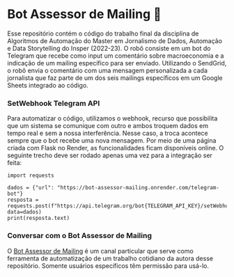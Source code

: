 # Bot Assessor de Mailing 📩
Esse repositório contém o código do trabalho final da disciplina de Algoritmos de Automação do Master em Jornalismo de Dados, Automação e Data Storytelling do Insper (2022-23). O robô consiste em um bot do Telegram que recebe como input um comentário sobre macroeconomia e a indicação de um mailing específico para ser enviado. Utilizando o SendGrid, o robô envia o comentário com uma mensagem personalizada a cada jornalista que faz parte de um dos seis mailings específicos em um Google Sheets integrado ao código.  

### SetWebhook Telegram API
Para automatizar o código, utilizamos o webhook, recurso que possibilita que um sistema se comunique com outro e ambos troquem dados em tempo real e sem a nossa interferência. Nesse caso, a troca acontece sempre que o bot recebe uma nova mensagem. Por meio de uma página criada com Flask no Render, as funcionalidades ficam disponíveis online. O seguinte trecho deve ser rodado apenas uma vez para a integração ser feita: 
```
import requests

dados = {"url": "https://bot-assessor-mailing.onrender.com/telegram-bot"}
resposta = requests.post(f"https://api.telegram.org/bot{TELEGRAM_API_KEY}/setWebhook", data=dados)
print(resposta.text)
```
### Conversar com o Bot Assessor de Mailing 
O [Bot Assessor de Mailing](https://t.me/assessor_mailing_bot) é um canal particular que serve como ferramenta de automatização de um trabalho cotidiano da autora desse repositório. Somente usuários específicos têm permissão para usá-lo. 

